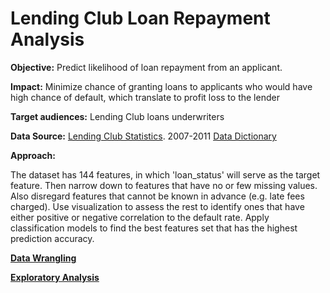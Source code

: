 # Lending Club Loan Repayment Analysis


**Objective:** Predict likelihood of loan repayment from an applicant.

**Impact:** Minimize chance of granting loans to applicants who would have high chance of default, which translate to profit loss to the lender

**Target audiences:** Lending Club loans underwriters 

**Data Source:** [Lending Club Statistics](https://www.lendingclub.com/info/download-data.action/). 2007-2011 [Data Dictionary](https://github.com/sittingman/lending_repayment/blob/master/data_dict.ipynb)

**Approach:**

The dataset has 144 features, in which 'loan_status' will serve as the target feature. Then narrow down to features that have no or few missing values. Also disregard features that cannot be known in advance (e.g. late fees charged). Use visualization to assess the rest to identify ones that have either positive or negative correlation to the default rate. Apply classification models to find the best features set that has the highest prediction accuracy.

[**Data Wrangling**](https://github.com/sittingman/lending_repayment/blob/master/data_wrangling.ipynb)

[**Exploratory Analysis**](https://github.com/sittingman/lending_repayment/blob/master/data_exploratory.ipynb)
